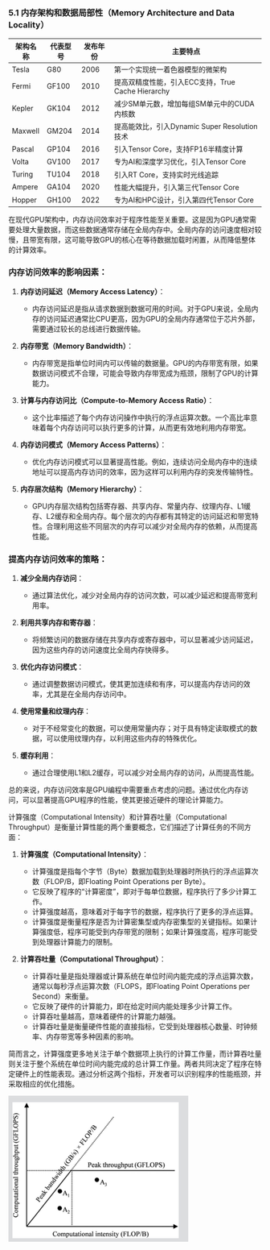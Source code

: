 ### 5.1 内存架构和数据局部性（Memory Architecture and Data Locality）
| 架构名称 | 代表型号 | 发布年份 | 主要特点 |
| --- | --- | --- | --- |
| Tesla | G80 | 2006 | 第一个实现统一着色器模型的微架构 |
| Fermi | GF100 | 2010 | 提高双精度性能，引入ECC支持，True Cache Hierarchy |
| Kepler | GK104 | 2012 | 减少SM单元数，增加每组SM单元中的CUDA内核数 |
| Maxwell | GM204 | 2014 | 提高能效比，引入Dynamic Super Resolution技术 |
| Pascal | GP104 | 2016 | 引入Tensor Core，支持FP16半精度计算 |
| Volta | GV100 | 2017 | 专为AI和深度学习优化，引入Tensor Core |
| Turing | TU104 | 2018 | 引入RT Core，支持实时光线追踪 |
| Ampere | GA104 | 2020 | 性能大幅提升，引入第三代Tensor Core |
| Hopper | GH100 | 2022 | 专为AI和HPC设计，引入第四代Tensor Core |


在现代GPU架构中，内存访问效率对于程序性能至关重要。这是因为GPU通常需要处理大量数据，而这些数据通常存储在全局内存中。全局内存的访问速度相对较慢，且带宽有限，这可能导致GPU的核心在等待数据加载时闲置，从而降低整体的计算效率。

### 内存访问效率的影响因素：

1. **内存访问延迟（Memory Access Latency）**：
   - 内存访问延迟是指从请求数据到数据可用的时间。对于GPU来说，全局内存的访问延迟通常比CPU更高，因为GPU的全局内存通常位于芯片外部，需要通过较长的总线进行数据传输。

2. **内存带宽（Memory Bandwidth）**：
   - 内存带宽是指单位时间内可以传输的数据量。GPU的内存带宽有限，如果数据访问模式不合理，可能会导致内存带宽成为瓶颈，限制了GPU的计算能力。

3. **计算与内存访问比（Compute-to-Memory Access Ratio）**：
   - 这个比率描述了每个内存访问操作中执行的浮点运算次数。一个高比率意味着每个内存访问可以执行更多的计算，从而更有效地利用内存带宽。

4. **内存访问模式（Memory Access Patterns）**：
   - 优化内存访问模式可以显著提高性能。例如，连续访问全局内存中的连续地址可以提高内存访问的效率，因为这样可以利用内存的突发传输特性。

5. **内存层次结构（Memory Hierarchy）**：
   - GPU内存层次结构包括寄存器、共享内存、常量内存、纹理内存、L1缓存、L2缓存和全局内存。每个层次的内存都有其特定的访问延迟和带宽特性。合理利用这些不同层次的内存可以减少对全局内存的依赖，从而提高性能。

### 提高内存访问效率的策略：

1. **减少全局内存访问**：
   - 通过算法优化，减少对全局内存的访问次数，可以减少延迟和提高带宽利用率。

2. **利用共享内存和寄存器**：
   - 将频繁访问的数据存储在共享内存或寄存器中，可以显著减少访问延迟，因为这些内存的访问速度比全局内存快得多。

3. **优化内存访问模式**：
   - 通过调整数据访问模式，使其更加连续和有序，可以提高内存访问的效率，尤其是在全局内存访问中。

4. **使用常量和纹理内存**：
   - 对于不经常变化的数据，可以使用常量内存；对于具有特定读取模式的数据，可以使用纹理内存，以利用这些内存的特殊优化。

5. **缓存利用**：
   - 通过合理使用L1和L2缓存，可以减少对全局内存的访问，从而提高性能。

总的来说，内存访问效率是GPU编程中需要重点考虑的问题。通过优化内存访问，可以显著提高GPU程序的性能，使其更接近硬件的理论计算能力。


计算强度（Computational Intensity）和计算吞吐量（Computational Throughput）是衡量计算性能的两个重要概念，它们描述了计算任务的不同方面：

1. **计算强度（Computational Intensity）**：
   - 计算强度是指每个字节（Byte）数据加载到处理器时所执行的浮点运算次数（FLOP/B，即Floating Point Operations per Byte）。
   - 它反映了程序的“计算密度”，即对于每单位数据，程序执行了多少计算工作。
   - 计算强度越高，意味着对于每字节的数据，程序执行了更多的浮点运算。
   - 计算强度是衡量程序是否为计算密集型或内存密集型的关键指标。如果计算强度低，程序可能受到内存带宽的限制；如果计算强度高，程序可能受到处理器计算能力的限制。

2. **计算吞吐量（Computational Throughput）**：
   - 计算吞吐量是指处理器或计算系统在单位时间内能完成的浮点运算次数，通常以每秒浮点运算次数（FLOPS，即Floating Point Operations per Second）来衡量。
   - 它反映了硬件的计算能力，即在给定时间内能处理多少计算工作。
   - 计算吞吐量越高，意味着硬件的计算能力越强。
   - 计算吞吐量是衡量硬件性能的直接指标，它受到处理器核心数量、时钟频率、内存带宽等多种因素的影响。

简而言之，计算强度更多地关注于单个数据项上执行的计算工作量，而计算吞吐量则关注于整个系统在单位时间内能完成的总计算工作量。两者共同决定了程序在特定硬件上的性能表现。通过分析这两个指标，开发者可以识别程序的性能瓶颈，并采取相应的优化措施。

![img.png](img.png)